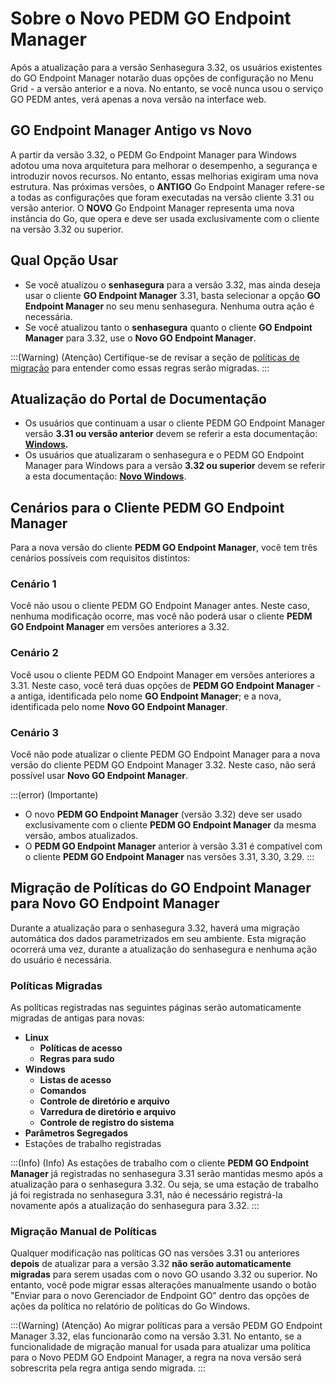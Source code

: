 # Sobre o Novo PEDM GO Endpoint Manager

Após a atualização para a versão Senhasegura 3.32, os usuários existentes do GO Endpoint Manager notarão duas opções de configuração no Menu Grid - a versão anterior e a nova. No entanto, se você nunca usou o serviço GO PEDM antes, verá apenas a nova versão na interface web.

## GO Endpoint Manager Antigo vs Novo

A partir da versão 3.32, o PEDM Go Endpoint Manager para Windows adotou uma nova arquitetura para melhorar o desempenho, a segurança e introduzir novos recursos. No entanto, essas melhorias exigiram uma nova estrutura. Nas próximas versões, o **ANTIGO** Go Endpoint Manager refere-se a todas as configurações que foram executadas na versão cliente 3.31 ou versão anterior. O **NOVO** Go Endpoint Manager representa uma nova instância do Go, que opera e deve ser usada exclusivamente com o cliente na versão 3.32 ou superior.

## Qual Opção Usar

- Se você atualizou o **senhasegura** para a versão 3.32, mas ainda deseja usar o cliente **GO Endpoint Manager** 3.31, basta selecionar a opção **GO Endpoint Manager** no seu menu senhasegura. Nenhuma outra ação é necessária.
- Se você atualizou tanto o **senhasegura** quanto o cliente **GO Endpoint Manager** para 3.32, use o **Novo GO Endpoint Manager**.

:::(Warning) (Atenção)
Certifique-se de revisar a seção de [políticas de migração](#migração-de-políticas-do-go-endpoint-manager-para-novo-go-endpoint-manager) para entender como essas regras serão migradas.
:::

## Atualização do Portal de Documentação 

- Os usuários que continuam a usar o cliente PEDM GO Endpoint Manager versão **3.31 ou versão anterior** devem se referir a esta documentação: **[Windows](/v3-32/docs/go-endpoint-manager-windows-1).**
- Os usuários que atualizaram o senhasegura e o PEDM GO Endpoint Manager para Windows para a versão **3.32 ou superior** devem se referir a esta documentação: **[Novo Windows](/v3-33/docs/pt/go-endpoint-manager-windows-introduction-1)**.

## Cenários para o Cliente PEDM GO Endpoint Manager

Para a nova versão do cliente **PEDM GO Endpoint Manager**, você tem três cenários possíveis com requisitos distintos:

### Cenário 1

Você não usou o cliente PEDM GO Endpoint Manager antes. Neste caso, nenhuma modificação ocorre, mas você não poderá usar o cliente **PEDM GO Endpoint Manager** em versões anteriores a 3.32.

### Cenário 2

Você usou o cliente PEDM GO Endpoint Manager em versões anteriores a 3.31. Neste caso, você terá duas opções de **PEDM GO Endpoint Manager** - a antiga, identificada pelo nome **GO Endpoint Manager**; e a nova, identificada pelo nome **Novo GO Endpoint Manager**.

### Cenário 3

Você não pode atualizar o cliente PEDM GO Endpoint Manager para a nova versão do cliente PEDM GO Endpoint Manager 3.32. Neste caso, não será possível usar **Novo GO Endpoint Manager**.

:::(error) (Importante)
- O novo **PEDM GO Endpoint Manager** (versão 3.32) deve ser usado exclusivamente com o cliente **PEDM GO Endpoint Manager** da mesma versão, ambos atualizados.
- O **PEDM GO Endpoint Manager** anterior à versão 3.31 é compatível com o cliente **PEDM GO Endpoint Manager** nas versões 3.31, 3.30, 3.29.
:::

## Migração de Políticas do GO Endpoint Manager para Novo GO Endpoint Manager

Durante a atualização para o senhasegura 3.32, haverá uma migração automática dos dados parametrizados em seu ambiente. Esta migração ocorrerá uma vez, durante a atualização do senhasegura e nenhuma ação do usuário é necessária.

### Políticas Migradas

As políticas registradas nas seguintes páginas serão automaticamente migradas de antigas para novas:

- **Linux**
    - **Políticas de acesso**
    - **Regras para sudo**
- **Windows**
    - **Listas de acesso**
    - **Comandos**
    - **Controle de diretório e arquivo**
    - **Varredura de diretório e arquivo**
    - **Controle de registro do sistema**
- **Parâmetros Segregados**
- Estações de trabalho registradas

:::(Info) (Info)
As estações de trabalho com o cliente **PEDM GO Endpoint Manager** já registradas no senhasegura 3.31 serão mantidas mesmo após a atualização para o senhasegura 3.32. Ou seja, se uma estação de trabalho já foi registrada no senhasegura 3.31, não é necessário registrá-la novamente após a atualização do senhasegura para 3.32.
:::

### Migração Manual de Políticas

Qualquer modificação nas políticas GO nas versões 3.31 ou anteriores **depois** de atualizar para a versão 3.32 **não serão automaticamente migradas** para serem usadas com o novo GO usando 3.32 ou superior. No entanto, você pode migrar essas alterações manualmente usando o botão "Enviar para o novo Gerenciador de Endpoint GO" dentro das opções de ações da política no relatório de políticas do Go Windows.

:::(Warning) (Atenção)
Ao migrar políticas para a versão PEDM GO Endpoint Manager 3.32, elas funcionarão como na versão 3.31. No entanto, se a funcionalidade de migração manual for usada para atualizar uma política para o Novo PEDM GO Endpoint Manager, a regra na nova versão será sobrescrita pela regra antiga sendo migrada.
:::